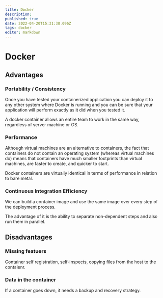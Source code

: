 ```yaml
---
title: Docker
description: 
published: true
date: 2022-04-20T15:31:38.096Z
tags: docker
editor: markdown
---
```


# Docker 
## Advantages
### Portability / Consistency
Once you have tested your containerized application you can deploy it to any other system where Docker is running and you can be sure that your application will perform exactly as it did when you tested it.

A docker container allows an entire team to work in the same way, regardless of server machine or OS. 

### Performance
Although virtual machines are an alternative to containers, the fact that containers do not contain an operating system (whereas virtual machines do) means that containers have much smaller footprints than virtual machines, are faster to create, and quicker to start.

Docker containers are virtually identical in terms of performance in relation to bare metal. 


### Continuous Integration Efficiency
We can build a container image and use the same image over every step of the deployment process. 

The advantage of it is the ability to separate non-dependent steps and also run them in parallel. 

## Disadvantages
### Missing featuers
Container self registration, self-inspects, copying files from the host to the contaienr.
### Data in the container
If a container goes down, it needs a backup and recovery strategy. 
### 